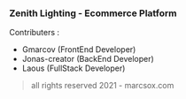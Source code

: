 ### Zenith Lighting - Ecommerce Platform
Contributers :
- Gmarcov (FrontEnd Developer)
- Jonas-creator (BackEnd Developer)
- Laous (FullStack Developer)
> all rights reserved 2021 - marcsox.com
